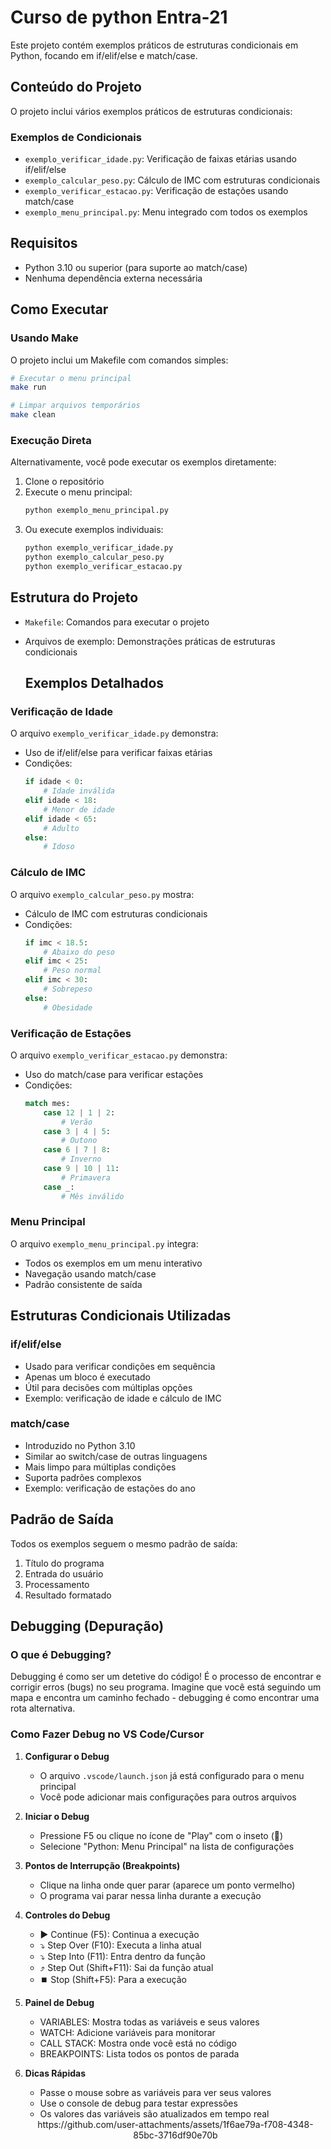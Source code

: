 # Curso de python Entra-21

Este projeto contém exemplos práticos de estruturas condicionais em Python, focando em if/elif/else e match/case.

## Conteúdo do Projeto

O projeto inclui vários exemplos práticos de estruturas condicionais:

### Exemplos de Condicionais
- `exemplo_verificar_idade.py`: Verificação de faixas etárias usando if/elif/else
- `exemplo_calcular_peso.py`: Cálculo de IMC com estruturas condicionais
- `exemplo_verificar_estacao.py`: Verificação de estações usando match/case
- `exemplo_menu_principal.py`: Menu integrado com todos os exemplos

## Requisitos

- Python 3.10 ou superior (para suporte ao match/case)
- Nenhuma dependência externa necessária

## Como Executar

### Usando Make

O projeto inclui um Makefile com comandos simples:

```bash
# Executar o menu principal
make run

# Limpar arquivos temporários
make clean
```

### Execução Direta

Alternativamente, você pode executar os exemplos diretamente:

1. Clone o repositório
2. Execute o menu principal:
   ```bash
   python exemplo_menu_principal.py
   ```
3. Ou execute exemplos individuais:
   ```bash
   python exemplo_verificar_idade.py
   python exemplo_calcular_peso.py
   python exemplo_verificar_estacao.py
   ```

## Estrutura do Projeto

- `Makefile`: Comandos para executar o projeto
- Arquivos de exemplo: Demonstrações práticas de estruturas condicionais

  ## Exemplos Detalhados

### Verificação de Idade
O arquivo `exemplo_verificar_idade.py` demonstra:
- Uso de if/elif/else para verificar faixas etárias
- Condições:
  ```python
  if idade < 0:
      # Idade inválida
  elif idade < 18:
      # Menor de idade
  elif idade < 65:
      # Adulto
  else:
      # Idoso
  ```

### Cálculo de IMC
O arquivo `exemplo_calcular_peso.py` mostra:
- Cálculo de IMC com estruturas condicionais
- Condições:
  ```python
  if imc < 18.5:
      # Abaixo do peso
  elif imc < 25:
      # Peso normal
  elif imc < 30:
      # Sobrepeso
  else:
      # Obesidade
  ```

### Verificação de Estações
O arquivo `exemplo_verificar_estacao.py` demonstra:
- Uso do match/case para verificar estações
- Condições:
  ```python
  match mes:
      case 12 | 1 | 2:
          # Verão
      case 3 | 4 | 5:
          # Outono
      case 6 | 7 | 8:
          # Inverno
      case 9 | 10 | 11:
          # Primavera
      case _:
          # Mês inválido
  ```

### Menu Principal
O arquivo `exemplo_menu_principal.py` integra:
- Todos os exemplos em um menu interativo
- Navegação usando match/case
- Padrão consistente de saída

## Estruturas Condicionais Utilizadas

### if/elif/else
- Usado para verificar condições em sequência
- Apenas um bloco é executado
- Útil para decisões com múltiplas opções
- Exemplo: verificação de idade e cálculo de IMC

### match/case
- Introduzido no Python 3.10
- Similar ao switch/case de outras linguagens
- Mais limpo para múltiplas condições
- Suporta padrões complexos
- Exemplo: verificação de estações do ano

## Padrão de Saída
Todos os exemplos seguem o mesmo padrão de saída:
1. Título do programa
2. Entrada do usuário
3. Processamento
4. Resultado formatado

## Debugging (Depuração)

### O que é Debugging?
Debugging é como ser um detetive do código! É o processo de encontrar e corrigir erros (bugs) no seu programa. Imagine que você está seguindo um mapa e encontra um caminho fechado - debugging é como encontrar uma rota alternativa.

### Como Fazer Debug no VS Code/Cursor

1. **Configurar o Debug**
   - O arquivo `.vscode/launch.json` já está configurado para o menu principal
   - Você pode adicionar mais configurações para outros arquivos

2. **Iniciar o Debug**
   - Pressione F5 ou clique no ícone de "Play" com o inseto (🐞)
   - Selecione "Python: Menu Principal" na lista de configurações

3. **Pontos de Interrupção (Breakpoints)**
   - Clique na linha onde quer parar (aparece um ponto vermelho)
   - O programa vai parar nessa linha durante a execução

4. **Controles do Debug**
   - ▶️ Continue (F5): Continua a execução
   - ⤵️ Step Over (F10): Executa a linha atual
   - ⤵️ Step Into (F11): Entra dentro da função
   - ⤴️ Step Out (Shift+F11): Sai da função atual
   - ⏹️ Stop (Shift+F5): Para a execução

5. **Painel de Debug**
   - VARIABLES: Mostra todas as variáveis e seus valores
   - WATCH: Adicione variáveis para monitorar
   - CALL STACK: Mostra onde você está no código
   - BREAKPOINTS: Lista todos os pontos de parada

6. **Dicas Rápidas**
   - Passe o mouse sobre as variáveis para ver seus valores
   - Use o console de debug para testar expressões
   - Os valores das variáveis são atualizados em tempo real
  
   <div align="center">https://github.com/user-attachments/assets/1f6ae79a-f708-4348-85bc-3716df90e70b</div>



